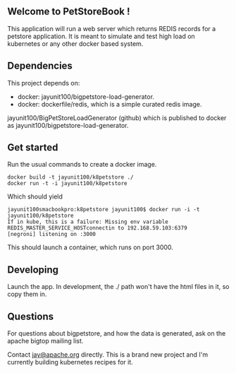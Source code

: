 ## Welcome to PetStoreBook !

This application will run a web server which returns REDIS records for a petstore application.
It is meant to simulate and test high load on kubernetes or any other docker based system.

## Dependencies

This project depends on:

- docker: jayunit100/bigpetstore-load-generator. 
- docker: dockerfile/redis, which is a simple curated redis image.

jayunit100/BigPetStoreLoadGenerator (github) which is published to docker as jayunit100/bigpetstore-load-generator.

## Get started

Run the usual commands to create a docker image.

```
docker build -t jayunit100/k8petstore ./
docker run -t -i jayunit100/k8petstore 
```

Which should yield

```
jayunit100smacbookpro:k8petstore jayunit100$ docker run -i -t jayunit100/k8petstore
If in kube, this is a failure: Missing env variable REDIS_MASTER_SERVICE_HOSTconnectin to 192.168.59.103:6379
[negroni] listening on :3000
```

This should launch a container, which runs on port 3000.

## Developing

Launch the app.  In development, the ./ path won't have the html files in it, so copy them in.

## Questions

For questions about bigpetstore, and how the data is generated, ask on the apache bigtop mailing list.

Contact jay@apache.org directly. This is a brand new project and I'm currently building kubernetes recipes for it.

